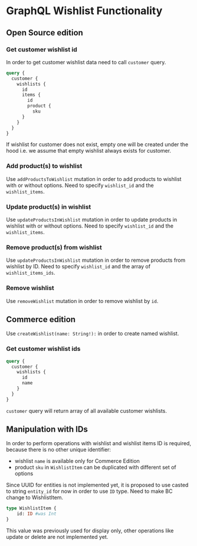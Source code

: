 # GraphQL Wishlist Functionality

## Open Source edition
### Get customer wishlist id
In order to get customer wishlist data need to call `customer` query.
``` graphql
query {
  customer {
    wishlists {
      id
      items {
        id
        product {
          sku
      }
    }
  }
}
```

If wishlist for customer does not exist, empty one will be created under the hood i.e. we assume that empty wishlist always exists for customer.

### Add product(s) to wishlist
Use `addProductsToWishlist` mutation in order to add products to wishlist with or without options. Need to specify `wishlist_id` and the `wishlist_items`.

### Update product(s) in wishlist
Use `updateProductsInWishlist` mutation in order to update products in wishlist with or without options. Need to specify `wishlist_id` and the `wishlist_items`.

### Remove product(s) from wishlist
Use `updateProductsInWishlist` mutation in order to remove products from wishlist by ID. Need to specify `wishlist_id` and the array of `wishlist_items_ids`.

### Remove wishlist
Use `removeWishlist` mutation in order to remove wishlist by `id`.

## Commerce edition
Use `createWishlist(name: String!):` in order to create named wishlist.

### Get customer wishlist ids
``` graphql
query {
  customer {
    wishlists {
      id
      name
    }
  }
}
```
`customer` query will return array of all available customer wishlists.

## Manipulation with IDs

In order to perform operations with wishlist and wishlist items ID is required, because there is no other unique identifier:
 - wishlist `name` is available only for Commerce Edition
 - product `sku` in `WishlistItem` can be duplicated with different set of options

Since UUID for entities is not implemented yet, it is proposed to use casted to string `entity_id` for now in order to use `ID` type.
Need to make BC change to WishlistItem.
``` graphql
type WishlistItem {
    id: ID #was Int
}
```
This value was previously used for display only, other operations like update or delete are not implemented yet.
